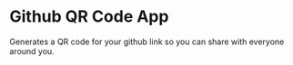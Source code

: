# Github QR Code App

Generates a QR code for your github link so you can share with everyone around you.
